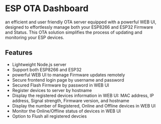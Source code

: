 # ESP OTA Dashboard
an efficient and user friendly OTA server equipped with a powerful WEB UI, designed to effortlessly manage both your ESP8266 and ESP32 Firmware and Status. This OTA solution simplifies the process of updating and monitoring your ESP devices.

## Features
- Lightweight Node.js server
- Support both ESP8266 and ESP32
- powerful WEB UI to manage Firmware updates remotely
- Secure frontend login page by username and password
- Secured Flash Firmware by password in WEB UI
- Register devices to server by hostname
- Display the registered devices information in WEB UI: MAC address, IP address, Signal strength, Firmware version, and hostname
- Display the number of Registered, Online and Offline devices in WEB UI
- Monitor the Online/Offline status of devices in WEB UI
- Option to Flush all registered devcies
